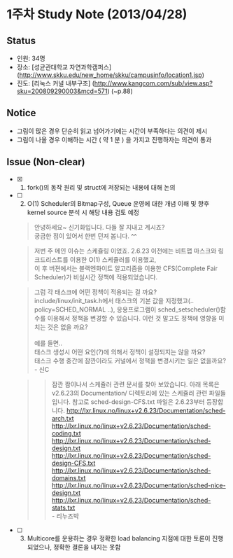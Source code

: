 # 1주차 Study Note (2013/04/28)

## Status
 - 인원: 34명
 - 장소: [성균관대학교 자연과학캠퍼스] (http://www.skku.edu/new_home/skku/campusinfo/location1.jsp)
 - 진도: [리눅스 커널 내부구조] (http://www.kangcom.com/sub/view.asp?sku=200809290003&mcd=571) (~p.88) <br  />

## Notice
 - 그림이 많은 경우 단순히 읽고 넘어가기에는 시간이 부족하다는 의견이 제시
 - 그림이 나올 경우 이해하는 시간 ( 약 1 분 ) 을 가지고 진행하자는 의견이 통과 <br  />


## Issue (Non-clear)
- [x] 1. fork()의 동작 원리 및 struct에 저장되는 내용에 대해 논의 
- [ ] 2. O(1) Scheduler의 Bitmap구성, Queue 운영에 대한 개념 이해 및 향후 kernel source 분석 시 해당 내용 검토 예정

    > 안녕하세요~ 신기화입니다. 다들 잘 지내고 계시죠? <br /> 궁금한 점이 있어서 한번 던져 봅니다. ^^
    
    > 저번 주 메인 이슈는 스케쥴링 이었죠. 2.6.23 이전에는 비트맵 마스크와 링크드리스트를 이용한 O(1) 스케쥴러를  이용했고, <br /> 이 후 버젼에서는 블랙엔화이트 알고리즘을 이용한 CFS(Complete Fair Scheduler)가 비실시간 정책에 적용되었습니다.
    
    > 그럼 각 태스크에 어떤 정책이 적용되는 걸 까요? <br />  include/linux/init_task.h에서 태스크의 기본 값을 지정했고(.. policy=SCHED_NORMAL ..), 응용프로그램이 sched_setscheduler()함수를 이용해서 정책을 변경할 수 있습니다.
    > 이런 것 말고도 정책에 영향을 미치는 것은 없을 까요? <br />  
    > 예를 들면.. <br />  태스크 생성시 어떤 요인(?)에 의해서 정책이 설정되지는 않을 까요? <br />  태스크 수행 중간에 잠깐이라도 커널에서 정책을 변경시키는 일은 없을까요? <br  /> - 신C
    
    
    >> 잠깐 짬이나서 스케쥴러 관련 문서를 찾아 보았습니다.
    >> 아래 목록은 v2.6.23의 Documentation/ 디렉토리에 있는 스케쥴러 관련 파일들입니다.
    >> 참고로 sched-design-CFS.txt 파일은 2.6.23부터 등장합니다.
    >> http://lxr.linux.no/linux+v2.6.23/Documentation/sched-arch.txt
    >> http://lxr.linux.no/linux+v2.6.23/Documentation/sched-coding.txt
    >> http://lxr.linux.no/linux+v2.6.23/Documentation/sched-design.txt
    >> http://lxr.linux.no/linux+v2.6.23/Documentation/sched-design-CFS.txt
    >> http://lxr.linux.no/linux+v2.6.23/Documentation/sched-domains.txt
    >> http://lxr.linux.no/linux+v2.6.23/Documentation/sched-nice-design.txt
    >> http://lxr.linux.no/linux+v2.6.23/Documentation/sched-stats.txt  <br  /> - 리누즈박
    

- [ ] 3. Multicore를 운용하는 경우 정확한 load balancing 지점에 대한 토론이 진행되었으나, 정확한 결론을 내지는 못함






